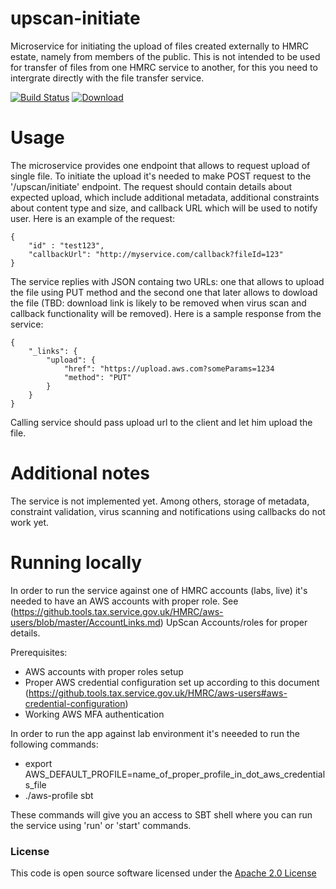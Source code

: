 # upscan-initiate

Microservice for initiating the upload of files created externally to HMRC estate, namely from members of the public.
This is not intended to be used for transfer of files from one HMRC service to another, for this you need to intergrate
directly with the file transfer service.

[![Build Status](https://travis-ci.org/hmrc/upscan-initiate.svg)](https://travis-ci.org/hmrc/upscan-initiate) [ ![Download](https://api.bintray.com/packages/hmrc/releases/upscan-initiate/images/download.svg) ](https://bintray.com/hmrc/releases/upscan-initiate/_latestVersion)

# Usage

The microservice provides one endpoint that allows to request upload of single file.
To initiate the upload it's needed to make POST request to the '/upscan/initiate' endpoint. The request
should contain details about expected upload, which include additional metadata, additional constraints
about content type and size, and callback URL which will be used to notify user. Here is an example of the request:
```
{
	"id" : "test123",
	"callbackUrl": "http://myservice.com/callback?fileId=123"
}
```
The service replies with JSON containg two URLs: one that allows to upload the file using PUT method and the second
one that later allows to dowload the file (TBD: download link is likely to be removed when virus scan and callback
functionality will be removed). Here is a sample response from the service:
```
{
    "_links": {
        "upload": {
            "href": "https://upload.aws.com?someParams=1234
            "method": "PUT"
        }
    }
}
```
Calling service should pass upload url to the client and let him upload the file. 

# Additional notes

The service is not implemented yet. Among others, storage of metadata, constraint validation, virus scanning and
notifications using callbacks do not work yet.

# Running locally

In order to run the service against one of HMRC accounts (labs, live) it's needed to have an AWS accounts with proper
role. See (https://github.tools.tax.service.gov.uk/HMRC/aws-users/blob/master/AccountLinks.md) UpScan Accounts/roles
for proper details.

Prerequisites:
- AWS accounts with proper roles setup
- Proper AWS credential configuration set up according to this document (https://github.tools.tax.service.gov.uk/HMRC/aws-users#aws-credential-configuration)
- Working AWS MFA authentication

In order to run the app against lab environment it's neeeded to run the following commands:
- export AWS_DEFAULT_PROFILE=name_of_proper_profile_in_dot_aws_credentials_file
- ./aws-profile sbt

These commands will give you an access to SBT shell where you can run the service using 'run' or 'start' commands.

### License

This code is open source software licensed under the [Apache 2.0 License]("http://www.apache.org/licenses/LICENSE-2.0.html")
